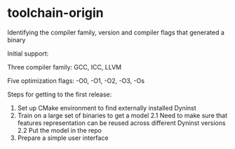 # toolchain-origin
Identifying the compiler family, version and compiler flags that generated a binary

Initial support:

Three compiler family: GCC, ICC, LLVM

Five optimization flags: -O0, -O1, -O2, -O3, -Os


Steps for getting to the first release:
1. Set up CMake environment to find externally installed Dyninst
2. Train on a large set of binaries to get a model
2.1 Need to make sure that features representation can be reused across different Dyninst versions
2.2 Put the model in the repo
3. Prepare a simple user interface
